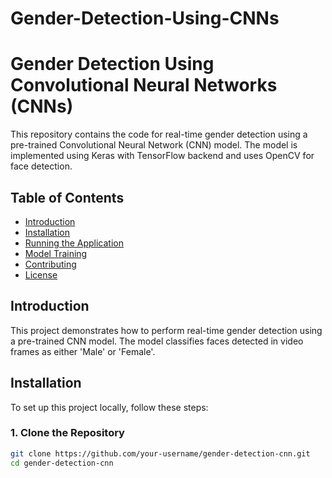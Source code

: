 # Gender-Detection-Using-CNNs
# Gender Detection Using Convolutional Neural Networks (CNNs)

This repository contains the code for real-time gender detection using a pre-trained Convolutional Neural Network (CNN) model. The model is implemented using Keras with TensorFlow backend and uses OpenCV for face detection.

## Table of Contents
- [Introduction](#introduction)
- [Installation](#installation)
- [Running the Application](#running-the-application)
- [Model Training](#model-training)
- [Contributing](#contributing)
- [License](#license)

## Introduction
This project demonstrates how to perform real-time gender detection using a pre-trained CNN model. The model classifies faces detected in video frames as either 'Male' or 'Female'.

## Installation
To set up this project locally, follow these steps:

### 1. Clone the Repository
```bash
git clone https://github.com/your-username/gender-detection-cnn.git
cd gender-detection-cnn
